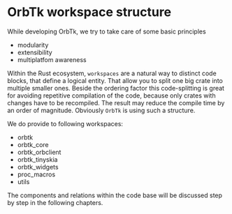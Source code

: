 # OrbTk workspace structure

While developing OrbTk, we try to take care of some basic principles

* modularity
* extensibility
* multiplatfom awareness

Within the Rust ecosystem, `workspaces` are a natural way to distinct
code blocks, that define a logical entity. That allow you to split one
big crate into multiple smaller ones. Beside the ordering factor this
code-splitting is great for avoiding repetitive compilation of the
code, because only crates with changes have to be recompiled. The
result may reduce the compile time by an order of magnitude. Obviously
`OrbTk` is using such a structure.

We do provide to following workspaces:

* orbtk
* orbtk_core
* orbtk_orbclient
* orbtk_tinyskia
* orbtk_widgets
* proc_macros
* utils

The components and relations within the code base will be discussed
step by step in the following chapters.
